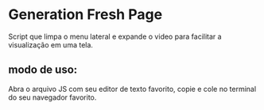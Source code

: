 # Generation Fresh Page

Script que limpa o menu lateral e expande o video para facilitar a visualização em uma tela.

## modo de uso: 

Abra o arquivo JS com seu editor de texto favorito, copie e cole no terminal do seu navegador favorito.